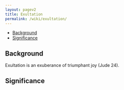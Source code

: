 ```yaml
---
layout: pagev2
title: Exultation
permalink: /wiki/exultation/
---
```

- [Background](#background)
- [Significance](#significance)

## Background

Exultation is an exuberance of triumphant joy (Jude 24).

## Significance
